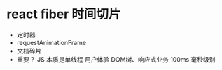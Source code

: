# react fiber 时间切片

- 定时器
- requestAnimationFrame
- 文档碎片
- 重要？ JS 本质是单线程
  用户体验
  DOM树、响应式业务 100ms 毫秒级别